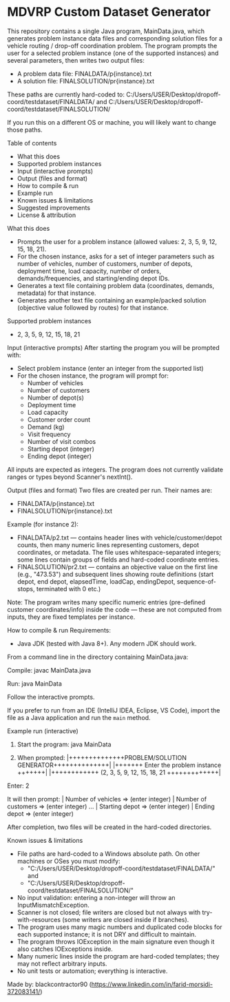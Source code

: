 # MDVRP Custom Dataset Generator

This repository contains a single Java program, MainData.java, which generates problem instance data files and corresponding solution files for a vehicle routing / drop-off coordination problem. The program prompts the user for a selected problem instance (one of the supported instances) and several parameters, then writes two output files:

- A problem data file: FINALDATA/p{instance}.txt
- A solution file: FINALSOLUTION/pr{instance}.txt

These paths are currently hard-coded to:
C:/Users/USER/Desktop/dropoff-coord/testdataset/FINALDATA/
and
C:/Users/USER/Desktop/dropoff-coord/testdataset/FINALSOLUTION/

If you run this on a different OS or machine, you will likely want to change those paths.

Table of contents
- What this does
- Supported problem instances
- Input (interactive prompts)
- Output (files and format)
- How to compile & run
- Example run
- Known issues & limitations
- Suggested improvements
- License & attribution

What this does
- Prompts the user for a problem instance (allowed values: 2, 3, 5, 9, 12, 15, 18, 21).
- For the chosen instance, asks for a set of integer parameters such as number of vehicles, number of customers, number of depots, deployment time, load capacity, number of orders, demands/frequencies, and starting/ending depot IDs.
- Generates a text file containing problem data (coordinates, demands, metadata) for that instance.
- Generates another text file containing an example/packed solution (objective value followed by routes) for that instance.

Supported problem instances
- 2, 3, 5, 9, 12, 15, 18, 21

Input (interactive prompts)
After starting the program you will be prompted with:
- Select problem instance (enter an integer from the supported list)
- For the chosen instance, the program will prompt for:
  - Number of vehicles
  - Number of customers
  - Number of depot(s)
  - Deployment time
  - Load capacity
  - Customer order count
  - Demand (kg)
  - Visit frequency
  - Number of visit combos
  - Starting depot (integer)
  - Ending depot (integer)

All inputs are expected as integers. The program does not currently validate ranges or types beyond Scanner's nextInt().

Output (files and format)
Two files are created per run. Their names are:
- FINALDATA/p{instance}.txt
- FINALSOLUTION/pr{instance}.txt

Example (for instance 2):
- FINALDATA/p2.txt — contains header lines with vehicle/customer/depot counts, then many numeric lines representing customers, depot coordinates, or metadata. The file uses whitespace-separated integers; some lines contain groups of fields and hard-coded coordinate entries.
- FINALSOLUTION/pr2.txt — contains an objective value on the first line (e.g., "473.53") and subsequent lines showing route definitions (start depot, end depot, elapsedTime, loadCap, endingDepot, sequence-of-stops, terminated with 0 etc.)

Note: The program writes many specific numeric entries (pre-defined customer coordinates/info) inside the code — these are not computed from inputs, they are fixed templates per instance.

How to compile & run
Requirements:
- Java JDK (tested with Java 8+). Any modern JDK should work.

From a command line in the directory containing MainData.java:

Compile:
javac MainData.java

Run:
java MainData

Follow the interactive prompts.

If you prefer to run from an IDE (IntelliJ IDEA, Eclipse, VS Code), import the file as a Java application and run the `main` method.

Example run (interactive)
1) Start the program:
java MainData

2) When prompted:
|++++++++++++++PROBLEM/SOLUTION GENERATOR++++++++++++++|
|+++++++       Enter the problem instance       +++++++|
|++++++++++++ (2, 3, 5, 9, 12, 15, 18, 21 +++++++++++++|

Enter: 2

It will then prompt:
|   Number of vehicles   =>  (enter integer)
|   Number of customers  =>  (enter integer)
...
|   Starting depot       =>  (enter integer)
|   Ending depot         =>  (enter integer)

After completion, two files will be created in the hard-coded directories.

Known issues & limitations
- File paths are hard-coded to a Windows absolute path. On other machines or OSes you must modify:
  - "C:/Users/USER/Desktop/dropoff-coord/testdataset/FINALDATA/" and
  - "C:/Users/USER/Desktop/dropoff-coord/testdataset/FINALSOLUTION/"
- No input validation: entering a non-integer will throw an InputMismatchException.
- Scanner is not closed; file writers are closed but not always with try-with-resources (some writers are closed inside if branches).
- The program uses many magic numbers and duplicated code blocks for each supported instance; it is not DRY and difficult to maintain.
- The program throws IOException in the main signature even though it also catches IOExceptions inside.
- Many numeric lines inside the program are hard-coded templates; they may not reflect arbitrary inputs.
- No unit tests or automation; everything is interactive.

Made by: blackcontractor90 (https://www.linkedin.com/in/farid-morsidi-372083141/)
